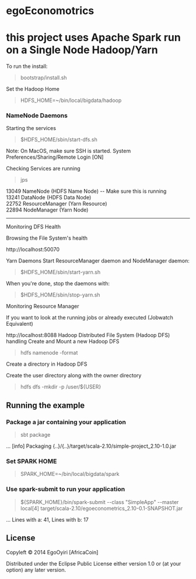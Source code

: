egoEconomotrics
============

# this project uses Apache Spark run on a Single Node Hadoop/Yarn

To run the install:

> bootstrap/install.sh

Set the Hadoop Home
> HDFS_HOME=~/bin/local/bigdata/hadoop

### NameNode Daemons
Starting the services

> $HDFS_HOME/sbin/start-dfs.sh

Note: On MacOS, make sure SSH is started. System Preferences/Sharing/Remote Login [ON]

 Checking Services are running

> jps

13049 NameNode (HDFS Name Node) -- Make sure this is running<br>
13241 DataNode (HDFS Data Node)<br>
22752 ResourceManager (Yarn Resource)<br>
22894 NodeManager (Yarn Node)<br>

---

Monitoring DFS Health

Browsing the File System's health

http://localhost:50070


Yarn Daemons
Start ResourceManager daemon and NodeManager daemon:

> $HDFS_HOME/sbin/start-yarn.sh

When you're done, stop the daemons with:

> $HDFS_HOME/sbin/stop-yarn.sh

Monitoring Resource Manager

If you want to look at the running jobs or already executed (Jobwatch Equivalent)

http://localhost:8088
Hadoop Distributed File System (Hadoop DFS) handling
Create and Mount a new Hadoop DFS

> hdfs namenode -format


Create a directory in Hadoop DFS

Create the user directory along with the owner directory

> hdfs dfs -mkdir -p /user/${USER}


## Running the example

### Package a jar containing your application
> sbt package

...
[info] Packaging {..}/{..}/target/scala-2.10/simple-project_2.10-1.0.jar

### Set SPARK HOME

> SPARK_HOME=~/bin/local/bigdata/spark

### Use spark-submit to run your application
> ${SPARK_HOME}/bin/spark-submit --class "SimpleApp" --master local[4] target/scala-2.10/egoeconometrics_2.10-0.1-SNAPSHOT.jar

...
Lines with a: 41, Lines with b: 17


## License

Copyleft © 2014 EgoOyiri [AfricaCoin]

Distributed under the Eclipse Public License either version 1.0 or (at
your option) any later version.
